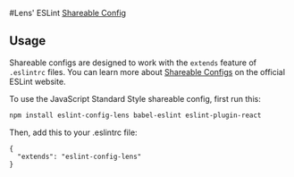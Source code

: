 #Lens' ESLint [Shareable Config](http://eslint.org/docs/developer-guide/shareable-configs)

## Usage

Shareable configs are designed to work with the `extends` feature of `.eslintrc` files.
You can learn more about
[Shareable Configs](http://eslint.org/docs/developer-guide/shareable-configs) on the
official ESLint website.

To use the JavaScript Standard Style shareable config, first run this:

```bash
npm install eslint-config-lens babel-eslint eslint-plugin-react
```

Then, add this to your .eslintrc file:

```
{
  "extends": "eslint-config-lens"
}
```
